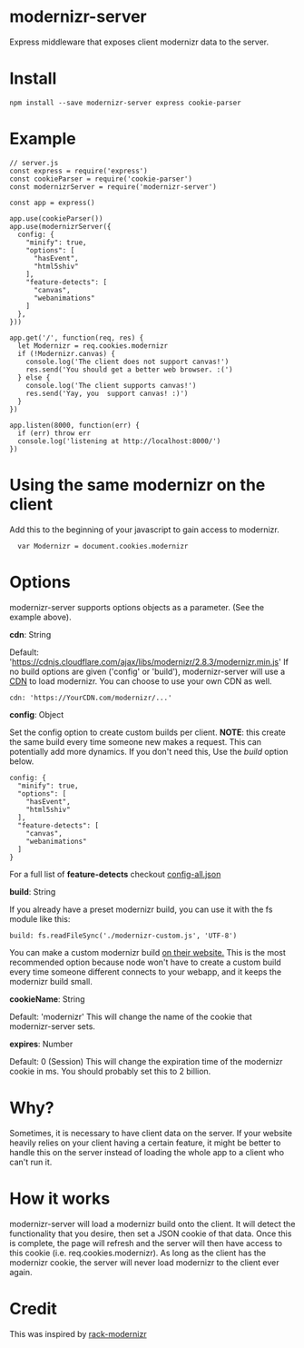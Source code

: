 # modernizr-server
Express middleware that exposes client modernizr data to the server.

# Install

    npm install --save modernizr-server express cookie-parser

# Example
    // server.js
    const express = require('express')
    const cookieParser = require('cookie-parser')
    const modernizrServer = require('modernizr-server')

    const app = express()

    app.use(cookieParser())
    app.use(modernizrServer({
      config: {
        "minify": true,
        "options": [
          "hasEvent",
          "html5shiv"
        ],
        "feature-detects": [
          "canvas",
          "webanimations"
        ]
      },
    }))

    app.get('/', function(req, res) {
      let Modernizr = req.cookies.modernizr
      if (!Modernizr.canvas) {
        console.log('The client does not support canvas!')
        res.send('You should get a better web browser. :(')
      } else {
	    console.log('The client supports canvas!')
        res.send('Yay, you  support canvas! :)')
      }
    })

    app.listen(8000, function(err) {
      if (err) throw err
      console.log('listening at http://localhost:8000/')
    })

# Using the same modernizr on the client
Add this to the beginning of your javascript to gain access to modernizr.

	  var Modernizr = document.cookies.modernizr

# Options
  modernizr-server supports options objects as a parameter. (See the example above).

**cdn**: String

Default: 'https://cdnjs.cloudflare.com/ajax/libs/modernizr/2.8.3/modernizr.min.js'
If no build options are given ('config' or 'build'), modernizr-server will use a [CDN](https://cdnjs.cloudflare.com/ajax/libs/modernizr/2.8.3/modernizr.min.js) to load modernizr.  You can choose to use your own CDN as well.

    cdn: 'https://YourCDN.com/modernizr/...'

**config**: Object

Set the config option to create custom builds per client.  **NOTE**: this create the same build every time someone new makes a request.  This can potentially add more dynamics.  If you don't need this, Use the *build* option below.

    config: {
      "minify": true,
      "options": [
        "hasEvent",
        "html5shiv"
      ],
      "feature-detects": [
	    "canvas",
	    "webanimations"
	  ]
    }

For a full list of **feature-detects** checkout [config-all.json](https://github.com/Modernizr/Modernizr/blob/master/lib/config-all.json)

**build**: String

If you already have a preset modernizr build, you can use it with the fs module like this:

	build: fs.readFileSync('./modernizr-custom.js', 'UTF-8')

You can make a custom modernizr build [on their website.](https://modernizr.com/download?setclasses) This is the most recommended option because node won't have to create a custom build every time someone different connects to your webapp, and it keeps the modernizr build small.

**cookieName**: String

Default: 'modernizr'
This will change the name of the cookie that modernizr-server sets.

**expires**: Number

Default: 0 (Session)
This will change the expiration time of the modernizr cookie in ms.  You should probably set this to 2 billion.

# Why?
Sometimes, it is necessary to have client data on the server.  If your website heavily relies on your client having a certain feature, it might be better to handle this on the server instead of loading the whole app to a client who can't run it.

# How it works
modernizr-server will load a modernizr build onto the client.  It will detect the functionality that you desire, then set a JSON cookie of that data.  Once this is complete, the page will refresh and the server will then have access to this cookie (i.e. req.cookies.modernizr).  As long as the client has the modernizr cookie, the server will never load modernizr to the client ever again.

# Credit
This was inspired by [rack-modernizr](https://github.com/marshally/rack-modernizr)
